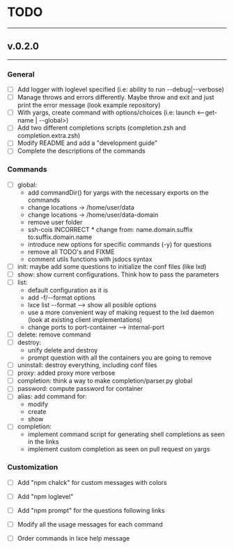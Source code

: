 # TODO
---------------------------------------------------------------------------
## v.0.2.0
---------------------------------------------------------------------------
### General
- [ ] Add logger with loglevel specified (i.e: ability to run --debug|--verbose)
- [ ] Manage throws and errors differently. Maybe throw and exit and just print
       the error message (look example repository) 
- [ ] With yargs, create command with options/choices 
       (i.e: launch <--get-name | --global>)
- [ ] Add two different completions scripts (completion.zsh and completion.extra.zsh)
- [ ] Modify README and add a "development guide" 
- [ ] Complete the descriptions of the commands

### Commands
- [ ] global:
    * add commandDir() for yargs with the necessary exports on the commands
    * change locations -> /home/user/data
    * change locations -> /home/user/data-domain 
    * remove user folder
    * ssh-cois INCORRECT   * change from: name.domain.suffix to:suffix.domain.name
    * introduce new options for specific commands (-y) for questions
    * remove all TODO's and FIXME
    * comment utils functions with jsdocs syntax 
- [ ] init: maybe add some questions to initialize the conf files (like lxd)
- [ ] show: show current configurations. Think how to pass the parameters
- [ ] list: 
    * default configuration as it is
    * add -f/--format options
    * lxce list --format --> show all posible options
    * use a more convenient way of making request to the lxd daemon 
      (look at existing client implementations)
    * change ports to port-container --> internal-port
- [ ] delete: remove command
- [ ] destroy: 
    * unify delete and destroy 
    * prompt question with all the containers you are going to remove
- [ ] uninstall: destroy everything, including conf files
- [ ] proxy: added proxy more verbose 
- [ ] completion: think a way to make completion/parser.py global
- [ ] password: compute password for container 
- [ ] alias: add command for:
    * modify
    * create
    * show
- [ ] completion: 
    * implement command script for generating shell completions
      as seen in the links
    * implement custom completion as seen on pull request on yargs

### Customization
- [ ] Add "npm chalck" for custom messages with colors
- [ ] Add "npm loglevel"
- [ ] Add "npm prompt" for the questions following links
- [ ] Modify all the usage messages for each command
- [ ] Order commands in lxce help message

